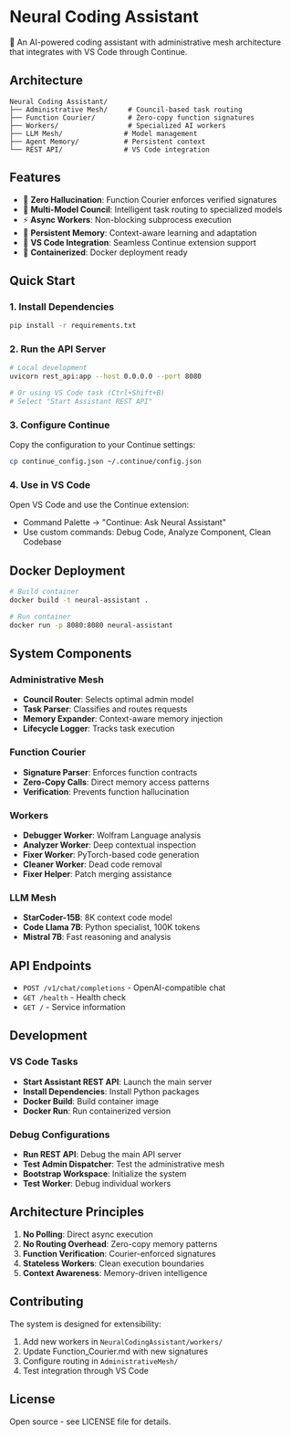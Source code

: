 # Neural Coding Assistant

🧠 An AI-powered coding assistant with administrative mesh architecture that integrates with VS Code through Continue.

## Architecture

```
Neural Coding Assistant/
├── Administrative Mesh/     # Council-based task routing
├── Function Courier/        # Zero-copy function signatures  
├── Workers/                 # Specialized AI workers
├── LLM Mesh/               # Model management
├── Agent Memory/           # Persistent context
└── REST API/               # VS Code integration
```

## Features

- 🎯 **Zero Hallucination**: Function Courier enforces verified signatures
- 🤖 **Multi-Model Council**: Intelligent task routing to specialized models
- ⚡ **Async Workers**: Non-blocking subprocess execution
- 🧠 **Persistent Memory**: Context-aware learning and adaptation
- 🔌 **VS Code Integration**: Seamless Continue extension support
- 🐳 **Containerized**: Docker deployment ready

## Quick Start

### 1. Install Dependencies

```bash
pip install -r requirements.txt
```

### 2. Run the API Server

```bash
# Local development
uvicorn rest_api:app --host 0.0.0.0 --port 8080

# Or using VS Code task (Ctrl+Shift+B)
# Select "Start Assistant REST API"
```

### 3. Configure Continue

Copy the configuration to your Continue settings:

```bash
cp continue_config.json ~/.continue/config.json
```

### 4. Use in VS Code

Open VS Code and use the Continue extension:
- Command Palette → "Continue: Ask Neural Assistant"
- Use custom commands: Debug Code, Analyze Component, Clean Codebase

## Docker Deployment

```bash
# Build container
docker build -t neural-assistant .

# Run container
docker run -p 8080:8080 neural-assistant
```

## System Components

### Administrative Mesh
- **Council Router**: Selects optimal admin model
- **Task Parser**: Classifies and routes requests
- **Memory Expander**: Context-aware memory injection
- **Lifecycle Logger**: Tracks task execution

### Function Courier
- **Signature Parser**: Enforces function contracts
- **Zero-Copy Calls**: Direct memory access patterns
- **Verification**: Prevents function hallucination

### Workers
- **Debugger Worker**: Wolfram Language analysis
- **Analyzer Worker**: Deep contextual inspection  
- **Fixer Worker**: PyTorch-based code generation
- **Cleaner Worker**: Dead code removal
- **Fixer Helper**: Patch merging assistance

### LLM Mesh
- **StarCoder-15B**: 8K context code model
- **Code Llama 7B**: Python specialist, 100K tokens
- **Mistral 7B**: Fast reasoning and analysis

## API Endpoints

- `POST /v1/chat/completions` - OpenAI-compatible chat
- `GET /health` - Health check
- `GET /` - Service information

## Development

### VS Code Tasks
- **Start Assistant REST API**: Launch the main server
- **Install Dependencies**: Install Python packages
- **Docker Build**: Build container image
- **Docker Run**: Run containerized version

### Debug Configurations
- **Run REST API**: Debug the main API server
- **Test Admin Dispatcher**: Test the administrative mesh
- **Bootstrap Workspace**: Initialize the system
- **Test Worker**: Debug individual workers

## Architecture Principles

1. **No Polling**: Direct async execution
2. **No Routing Overhead**: Zero-copy memory patterns  
3. **Function Verification**: Courier-enforced signatures
4. **Stateless Workers**: Clean execution boundaries
5. **Context Awareness**: Memory-driven intelligence

## Contributing

The system is designed for extensibility:

1. Add new workers in `NeuralCodingAssistant/workers/`
2. Update Function_Courier.md with new signatures
3. Configure routing in `AdministrativeMesh/`
4. Test integration through VS Code

## License

Open source - see LICENSE file for details.
